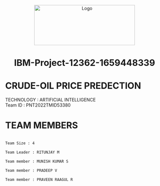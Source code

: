 <div align="center">


<br />

  <a href="https://user-images.githubusercontent.com/110150164/194601501-5b5281f8-4046-49d3-a904-ae0dbcfb0443.png">
    <img src="https://user-images.githubusercontent.com/110150164/194601501-5b5281f8-4046-49d3-a904-ae0dbcfb0443.png" alt="Logo" width="320" height="128">
  </a>
                   
# IBM-Project-12362-1659448339


  </div> 
  
  
  
 # CRUDE-OIL PRICE PREDECTION 

TECHNOLOGY : ARTIFICIAL INTELLIGENCE       
Team ID : PNT2022TMID53380
              

# **TEAM MEMBERS**    
```html                      

Team Size : 4

Team Leader : RITUNJAY M

Team member : MUNISH KUMAR S

Team member : PRADEEP V

Team member : PRAVEEN RAAGUL R
